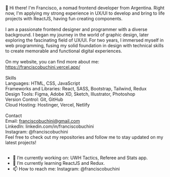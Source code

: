👋 Hi there! I'm Francisco, a nomad frontend developer from Argentina. Right now, I'm applying my strong experience in UX/UI to develop and bring to life projects with ReactJS, having fun creating components. <br>
<br>
I am a passionate frontend designer and programmer with a diverse background. I began my journey in the world of graphic design, later exploring the fascinating field of UX/UI. For two years, I immersed myself in web programming, fusing my solid foundation in design with technical skills to create memorable and functional digital experiences. <br>
<br>
On my website, you can find more about me: <br>
https://franciscobuchini.vercel.app/ <br>
<br>
Skills <br>
Languages: HTML, CSS, JavaScript <br>
Frameworks and Libraries: React, SASS, Bootstrap, Tailwind, Redux <br>
Design Tools: Figma, Adobe XD, Sketch, Illustrator, Photoshop <br>
Version Control: Git, GitHub <br>
Cloud Hosting: Hostinger, Vercel, Netlify <br>
<br>
Contact <br>
Email: franciscobuchini@gmail.com <br>
LinkedIn: linkedin.com/in/franciscobuchini <br>
Instagram: @franciscobuchini <br>
Feel free to check out my repositories and follow me to stay updated on my latest projects! <br>
<br>
- 🔭 I’m currently working on: UWH Tactics, Referee and Stats app. <br>
- 🌱 I’m currently learning ReactJS and Redux. <br>
- 📫 How to reach me: Instagram: @franciscobuchini <br>
